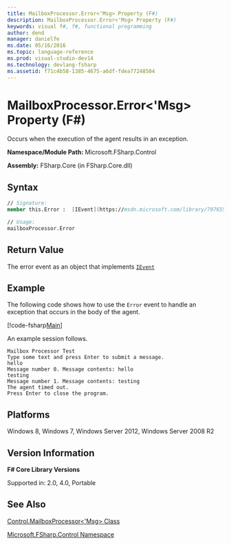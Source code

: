 ```yaml
---
title: MailboxProcessor.Error<'Msg> Property (F#)
description: MailboxProcessor.Error<'Msg> Property (F#)
keywords: visual f#, f#, functional programming
author: dend
manager: danielfe
ms.date: 05/16/2016
ms.topic: language-reference
ms.prod: visual-studio-dev14
ms.technology: devlang-fsharp
ms.assetid: f71c4b58-1385-4675-a6df-fdea77248504 
---
```


# MailboxProcessor.Error<'Msg> Property (F#)

Occurs when the execution of the agent results in an exception.

**Namespace/Module Path:** Microsoft.FSharp.Control

**Assembly:** FSharp.Core (in FSharp.Core.dll)


## Syntax

```fsharp
// Signature:
member this.Error :  [IEvent](https://msdn.microsoft.com/library/7976554f-9aa8-451f-a69d-d4670c064432)<Exception>

// Usage:
mailboxProcessor.Error
```

## Return Value
The error event as an object that implements [`IEvent`](https://msdn.microsoft.com/library/7976554f-9aa8-451f-a69d-d4670c064432)

## Example

The following code shows how to use the `Error` event to handle an exception that occurs in the body of the agent.

[!code-fsharp[Main](~/samples/snippets/fsharp/mailboxprocessor/snippet23.fs)]

An example session follows.

```
Mailbox Processor Test
Type some text and press Enter to submit a message.
hello
Message number 0. Message contents: hello
testing
Message number 1. Message contents: testing
The agent timed out.
Press Enter to close the program.
```

## Platforms
Windows 8, Windows 7, Windows Server 2012, Windows Server 2008 R2


## Version Information
**F# Core Library Versions**

Supported in: 2.0, 4.0, Portable

## See Also
[Control.MailboxProcessor&#60;'Msg&#62; Class](Control.MailboxProcessor%5B%27Msg%5D-Class-%5BFSharp%5D.md)

[Microsoft.FSharp.Control Namespace](Microsoft.FSharp.Control-Namespace-%5BFSharp%5D.md)